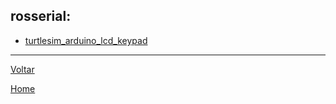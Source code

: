 ## rosserial:
- [turtlesim_arduino_lcd_keypad ](https://github.com/LPAE/catkin_ws/tree/master/src/turtlesim_arduino_lcd_keypad)

---
[Voltar](./../)

[Home](https://lpae.github.io/)
